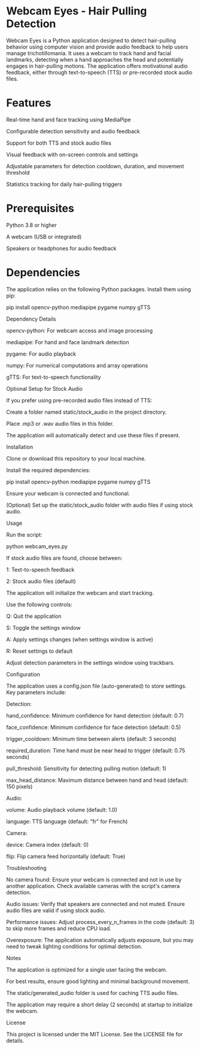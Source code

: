 # Webcam Eyes - Hair Pulling Detection

Webcam Eyes is a Python application designed to detect hair-pulling behavior using computer vision and provide audio feedback to help users manage trichotillomania. It uses a webcam to track hand and facial landmarks, detecting when a hand approaches the head and potentially engages in hair-pulling motions. The application offers motivational audio feedback, either through text-to-speech (TTS) or pre-recorded stock audio files.

# Features





Real-time hand and face tracking using MediaPipe



Configurable detection sensitivity and audio feedback



Support for both TTS and stock audio files



Visual feedback with on-screen controls and settings



Adjustable parameters for detection cooldown, duration, and movement threshold



Statistics tracking for daily hair-pulling triggers

# Prerequisites





Python 3.8 or higher



A webcam (USB or integrated)



Speakers or headphones for audio feedback

# Dependencies

The application relies on the following Python packages. Install them using pip:

pip install opencv-python mediapipe pygame numpy gTTS

Dependency Details





opencv-python: For webcam access and image processing



mediapipe: For hand and face landmark detection



pygame: For audio playback



numpy: For numerical computations and array operations



gTTS: For text-to-speech functionality

Optional Setup for Stock Audio

If you prefer using pre-recorded audio files instead of TTS:





Create a folder named static/stock_audio in the project directory.



Place .mp3 or .wav audio files in this folder.



The application will automatically detect and use these files if present.

Installation





Clone or download this repository to your local machine.



Install the required dependencies:

pip install opencv-python mediapipe pygame numpy gTTS



Ensure your webcam is connected and functional.



(Optional) Set up the static/stock_audio folder with audio files if using stock audio.

Usage





Run the script:

python webcam_eyes.py



If stock audio files are found, choose between:





1: Text-to-speech feedback



2: Stock audio files (default)



The application will initialize the webcam and start tracking.



Use the following controls:





Q: Quit the application



S: Toggle the settings window



A: Apply settings changes (when settings window is active)



R: Reset settings to default



Adjust detection parameters in the settings window using trackbars.

Configuration

The application uses a config.json file (auto-generated) to store settings. Key parameters include:





Detection:





hand_confidence: Minimum confidence for hand detection (default: 0.7)



face_confidence: Minimum confidence for face detection (default: 0.5)



trigger_cooldown: Minimum time between alerts (default: 3 seconds)



required_duration: Time hand must be near head to trigger (default: 0.75 seconds)



pull_threshold: Sensitivity for detecting pulling motion (default: 1)



max_head_distance: Maximum distance between hand and head (default: 150 pixels)



Audio:





volume: Audio playback volume (default: 1.0)



language: TTS language (default: "fr" for French)



Camera:





device: Camera index (default: 0)



flip: Flip camera feed horizontally (default: True)

Troubleshooting





No camera found: Ensure your webcam is connected and not in use by another application. Check available cameras with the script's camera detection.



Audio issues: Verify that speakers are connected and not muted. Ensure audio files are valid if using stock audio.



Performance issues: Adjust process_every_n_frames in the code (default: 3) to skip more frames and reduce CPU load.



Overexposure: The application automatically adjusts exposure, but you may need to tweak lighting conditions for optimal detection.

Notes





The application is optimized for a single user facing the webcam.



For best results, ensure good lighting and minimal background movement.



The static/generated_audio folder is used for caching TTS audio files.



The application may require a short delay (2 seconds) at startup to initialize the webcam.

License

This project is licensed under the MIT License. See the LICENSE file for details.
